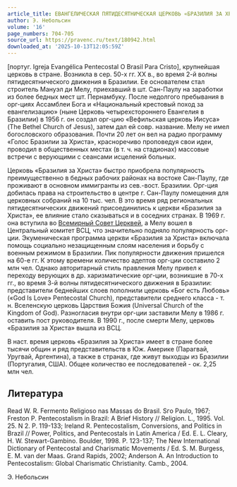```yaml
---
article_title: ЕВАНГЕЛИЧЕСКАЯ ПЯТИДЕСЯТНИЧЕСКАЯ ЦЕРКОВЬ «БРАЗИЛИЯ ЗА ХРИСТА»
author: Э. Небольсин
volume: '16'
page_numbers: 704-705
source_url: https://pravenc.ru/text/180942.html
downloaded_at: '2025-10-13T12:05:59Z'
---
```


[португ. Igreja Evangélica Pentecostal O Brasil Para Cristo], крупнейшая церковь в стране. Возникла в сер. 50-х гг. XX в., во время 2-й волны пятидесятнического движения в Бразилии. Ее основателем стал строитель Мануэл ди Мелу, приехавший в шт. Сан-Паулу на заработки из более бедных мест шт. Пернамбуку. После недолгого пребывания в орг-циях Ассамблеи Бога и «Национальный крестовый поход за евангелизацию» (ныне Церковь четырехстороннего Евангелия в Бразилии) в 1956 г. он создал орг-цию «Вефильская церковь Иисуса» (The Bethel Church of Jesus), затем дал ей совр. название. Мелу не имел богословского образования. Почти 20 лет он вел на радио программу «Голос Бразилии за Христа», красноречиво проповедуя свои идеи, проводил в общественных местах (в т. ч. на стадионах) массовые встречи с верующими с сеансами исцелений больных.

Церковь «Бразилия за Христа» быстро приобрела популярность преимущественно в бедных рабочих районах на востоке Сан-Паулу, где проживают в основном иммигранты из сев.-вост. Бразилии. Орг-ция добилась права на строительство в центре г. Сан-Паулу помещения для церковных собраний на 10 тыс. чел. В это время ряд региональных пятидесятнических движений присоединились к церкви «Бразилия за Христа», ее влияние стало сказываться и в соседних странах. В 1969 г. она вступила во [Всемирный Совет Церквей](<https://pravenc.ru/text/Всемирный Совет Церквей.html>), а Мелу вошел в Центральный комитет ВСЦ, что значительно подняло популярность орг-ции. Экуменическая программа церкви «Бразилия за Христа» включала помощь социально незащищенным слоям населения и борьбу с военным режимом в Бразилии. Пик популярности движения пришелся на 60-е гг. К этому времени количество адептов орг-ции составило 2 млн чел. Однако авторитарный стиль правления Мелу привел к переходу верующих в др. харизматические орг-ции, возникшие в 70-х гг., во время 3-й волны пятидесятнического движения в Бразилии: представители беднейших слоев пополнили церковь «Бог есть Любовь» («God Is Love» Pentecostal Church), представители среднего класса - т. н. Вселенскую церковь Царствия Божия (Universal Church of the Kingdom of God). Разногласия внутри орг-ции заставили Мелу в 1986 г. оставить пост руководителя. В 1990 г., после смерти Мелу, церковь «Бразилия за Христа» вышла из ВСЦ.

В наст. время церковь «Бразилия за Христа» имеет в стране более тысячи общин и ряд представительств в Юж. Америке (Парагвай, Уругвай, Аргентина), а также в странах, где живут выходцы из Бразилии (Португалия, США). Общее количество ее последователей - ок. 2,25 млн чел.

## Литература

Read W. R. Fermento Religioso nas Massas do Brasil. Sгo Paulo, 1967; Freston P. Pentecostalism in Brazil: A Brief History // Religion. L., 1995. Vol. 25. N 2. P. 119-133; Ireland R. Pentecostalism, Conversions, and Politics in Brazil // Power, Politics, and Pentecostals in Latin America / Ed. E. L. Cleary, H. W. Stewart-Gambino. Boulder, 1998. P. 123-137; The New International Dictionary of Pentecostal and Charismatic Movements / Ed. S. M. Burgess, E. M. van der Maas. Grand Rapids, 2002; Anderson A. An Introduction to Pentecostalism: Global Charismatic Christianity. Camb., 2004.

Э. Небольсин
